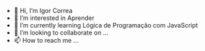 - 👋 Hi, I’m Igor Correa 
- 👀 I’m interested in Aprender 
- 🌱 I’m currently learning Lógica de Programação com JavaScript
- 💞️ I’m looking to collaborate on ...
- 📫 How to reach me ...

<!---
igorcoorrea/igorcoorrea is a ✨ special ✨ repository because its `README.md` (this file) appears on your GitHub profile.
You can click the Preview link to take a look at your changes.
--->
